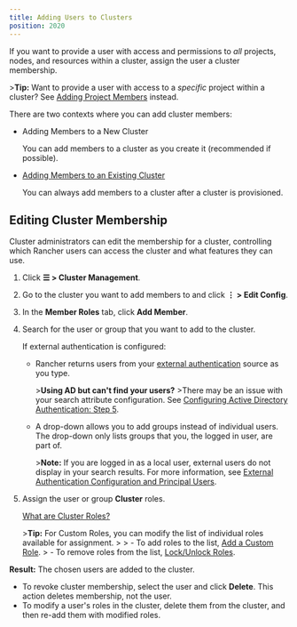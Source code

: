 ```yaml
---
title: Adding Users to Clusters
position: 2020
---
```


If you want to provide a user with access and permissions to _all_ projects, nodes, and resources within a cluster, assign the user a cluster membership.

\>**Tip:** Want to provide a user with access to a _specific_ project within a cluster? See [Adding Project Members](https://rancher.com/docs/rancher/v2.6/en/cluster-admin/projects-and-namespaces/project-members/) instead.

There are two contexts where you can add cluster members:

- Adding Members to a New Cluster

    You can add members to a cluster as you create it (recommended if possible).

- [Adding Members to an Existing Cluster](#editing-cluster-membership)

    You can always add members to a cluster after a cluster is provisioned.

## Editing Cluster Membership

Cluster administrators can edit the membership for a cluster, controlling which Rancher users can access the cluster and what features they can use.

1. Click **☰ \> Cluster Management**.
1. Go to the cluster you want to add members to and click **⋮ \> Edit Config**.
1. In the **Member Roles** tab, click **Add Member**.
1. Search for the user or group that you want to add to the cluster.

 	If external authentication is configured:

	-  Rancher returns users from your [external authentication](https://rancher.com/docs/rancher/v2.6/en/admin-settings/authentication/) source as you type.

		\>**Using AD but can't find your users?**
		\>There may be an issue with your search attribute configuration. See [Configuring Active Directory Authentication: Step 5](https://rancher.com/docs/rancher/v2.6/en/admin-settings/authentication/ad/).

	- A drop-down allows you to add groups instead of individual users. The drop-down only lists groups that you, the logged in user, are part of.

		\>**Note:** If you are logged in as a local user, external users do not display in your search results. For more information, see [External Authentication Configuration and Principal Users](https://rancher.com/docs/rancher/v2.6/en/admin-settings/authentication/#external-authentication-configuration-and-principal-users).

1. Assign the user or group **Cluster** roles.  

	[What are Cluster Roles?](https://rancher.com/docs/rancher/v2.6/en/admin-settings/rbac/cluster-project-roles/)

	\>**Tip:** For Custom Roles, you can modify the list of individual roles available for assignment.
	\>
	\> - To add roles to the list, [Add a Custom Role](https://rancher.com/docs/rancher/v2.6/en/admin-settings/rbac/default-custom-roles/).
	\> - To remove roles from the list, [Lock/Unlock Roles](https://rancher.com/docs/rancher/v2.6/en/admin-settings/rbac/locked-roles).

**Result:** The chosen users are added to the cluster.

- To revoke cluster membership, select the user and click **Delete**. This action deletes membership, not the user.
- To modify a user's roles in the cluster, delete them from the cluster, and then re-add them with modified roles.
